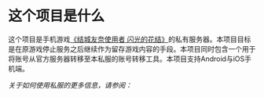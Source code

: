 ﻿# 这个项目是什么

这个项目是手机游戏[《结城友奈使用者 闪光的花结》](https://yuyuyui.jp/)的私有服务器。本项目目标是在原游戏停止服务之后继续作为留存游戏内容的手段。本项目同时包含一个用于将账号从官方服务器转移至本私服的账号转移工具。本项目支持Android与iOS手机端。

*关于如何使用私服的更多信息，请参阅：*